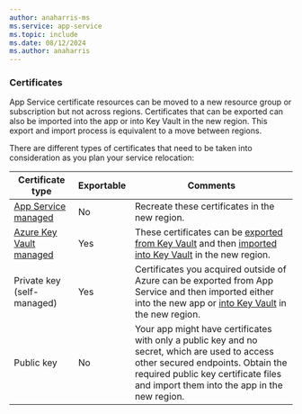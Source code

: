 ```yaml
---
author: anaharris-ms
ms.service: app-service
ms.topic: include
ms.date: 08/12/2024
ms.author: anaharris
---
```


### Certificates

App Service certificate resources can be moved to a new resource group or subscription but not across regions. Certificates that can be exported can also be imported into the app or into Key Vault in the new region. This export and import process is equivalent to a move between regions.

There are different types of certificates that need to be taken into consideration as you plan your service relocation:

| Certificate type | Exportable | Comments |
| ----- | ----- | ----- | 
| [App Service managed](../../app-service/configure-ssl-certificate.md#import-an-app-service-certificate) | No | Recreate these certificates in the new region. | 
| [Azure Key Vault managed](../../app-service/configure-ssl-certificate.md#import-a-certificate-from-key-vault) | Yes | These certificates can be [exported from Key Vault](../../key-vault/certificates/how-to-export-certificate.md) and then [imported into Key Vault](../../key-vault/certificates/tutorial-import-certificate.md) in the new region. |
| Private key (self-managed)  | Yes | Certificates you acquired outside of Azure can be exported from App Service and then imported either into the new app or [into Key Vault](../../key-vault/certificates/tutorial-import-certificate.md) in the new region. | 
| Public key | No | Your app might have certificates with only a public key and no secret, which are used to access other secured endpoints. Obtain the required public key certificate files and import them into the app in the new region. |

